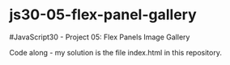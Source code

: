 # js30-05-flex-panel-gallery
#JavaScript30 - Project 05: Flex Panels Image Gallery

Code along - my solution is the file index.html in this repository.